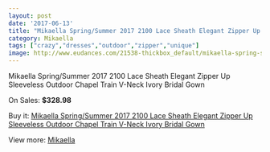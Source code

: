 ```yaml
---
layout: post
date: '2017-06-13'
title: "Mikaella Spring/Summer 2017 2100 Lace Sheath Elegant Zipper Up Sleeveless Outdoor Chapel Train V-Neck Ivory Bridal Gown"
category: Mikaella
tags: ["crazy","dresses","outdoor","zipper","unique"]
image: http://www.eudances.com/21538-thickbox_default/mikaella-spring-summer-2017-2100-lace-sheath-elegant-zipper-up-sleeveless-outdoor-chapel-train-v-neck-ivory-bridal-gown.jpg
---
```

Mikaella Spring/Summer 2017 2100 Lace Sheath Elegant Zipper Up Sleeveless Outdoor Chapel Train V-Neck Ivory Bridal Gown

On Sales: **$328.98**
<a href="https://www.eudances.com/en/mikaella/6615-mikaella-spring-summer-2017-2100-lace-sheath-elegant-zipper-up-sleeveless-outdoor-chapel-train-v-neck-ivory-bridal-gown.html"><amp-img layout="responsive" width="600" height="600" src="//www.eudances.com/21538-thickbox_default/mikaella-spring-summer-2017-2100-lace-sheath-elegant-zipper-up-sleeveless-outdoor-chapel-train-v-neck-ivory-bridal-gown.jpg" alt="Mikaella Spring/Summer 2017 2100 Lace Sheath Elegant Zipper Up Sleeveless Outdoor Chapel Train V-Neck Ivory Bridal Gown 0" /></a>
<a href="https://www.eudances.com/en/mikaella/6615-mikaella-spring-summer-2017-2100-lace-sheath-elegant-zipper-up-sleeveless-outdoor-chapel-train-v-neck-ivory-bridal-gown.html"><amp-img layout="responsive" width="600" height="600" src="//www.eudances.com/21543-thickbox_default/mikaella-spring-summer-2017-2100-lace-sheath-elegant-zipper-up-sleeveless-outdoor-chapel-train-v-neck-ivory-bridal-gown.jpg" alt="Mikaella Spring/Summer 2017 2100 Lace Sheath Elegant Zipper Up Sleeveless Outdoor Chapel Train V-Neck Ivory Bridal Gown 1" /></a>
<a href="https://www.eudances.com/en/mikaella/6615-mikaella-spring-summer-2017-2100-lace-sheath-elegant-zipper-up-sleeveless-outdoor-chapel-train-v-neck-ivory-bridal-gown.html"><amp-img layout="responsive" width="600" height="600" src="//www.eudances.com/21542-thickbox_default/mikaella-spring-summer-2017-2100-lace-sheath-elegant-zipper-up-sleeveless-outdoor-chapel-train-v-neck-ivory-bridal-gown.jpg" alt="Mikaella Spring/Summer 2017 2100 Lace Sheath Elegant Zipper Up Sleeveless Outdoor Chapel Train V-Neck Ivory Bridal Gown 2" /></a>
<a href="https://www.eudances.com/en/mikaella/6615-mikaella-spring-summer-2017-2100-lace-sheath-elegant-zipper-up-sleeveless-outdoor-chapel-train-v-neck-ivory-bridal-gown.html"><amp-img layout="responsive" width="600" height="600" src="//www.eudances.com/21541-thickbox_default/mikaella-spring-summer-2017-2100-lace-sheath-elegant-zipper-up-sleeveless-outdoor-chapel-train-v-neck-ivory-bridal-gown.jpg" alt="Mikaella Spring/Summer 2017 2100 Lace Sheath Elegant Zipper Up Sleeveless Outdoor Chapel Train V-Neck Ivory Bridal Gown 3" /></a>
<a href="https://www.eudances.com/en/mikaella/6615-mikaella-spring-summer-2017-2100-lace-sheath-elegant-zipper-up-sleeveless-outdoor-chapel-train-v-neck-ivory-bridal-gown.html"><amp-img layout="responsive" width="600" height="600" src="//www.eudances.com/21540-thickbox_default/mikaella-spring-summer-2017-2100-lace-sheath-elegant-zipper-up-sleeveless-outdoor-chapel-train-v-neck-ivory-bridal-gown.jpg" alt="Mikaella Spring/Summer 2017 2100 Lace Sheath Elegant Zipper Up Sleeveless Outdoor Chapel Train V-Neck Ivory Bridal Gown 4" /></a>
<a href="https://www.eudances.com/en/mikaella/6615-mikaella-spring-summer-2017-2100-lace-sheath-elegant-zipper-up-sleeveless-outdoor-chapel-train-v-neck-ivory-bridal-gown.html"><amp-img layout="responsive" width="600" height="600" src="//www.eudances.com/21539-thickbox_default/mikaella-spring-summer-2017-2100-lace-sheath-elegant-zipper-up-sleeveless-outdoor-chapel-train-v-neck-ivory-bridal-gown.jpg" alt="Mikaella Spring/Summer 2017 2100 Lace Sheath Elegant Zipper Up Sleeveless Outdoor Chapel Train V-Neck Ivory Bridal Gown 5" /></a>

Buy it: [Mikaella Spring/Summer 2017 2100 Lace Sheath Elegant Zipper Up Sleeveless Outdoor Chapel Train V-Neck Ivory Bridal Gown](https://www.eudances.com/en/mikaella/6615-mikaella-spring-summer-2017-2100-lace-sheath-elegant-zipper-up-sleeveless-outdoor-chapel-train-v-neck-ivory-bridal-gown.html "Mikaella Spring/Summer 2017 2100 Lace Sheath Elegant Zipper Up Sleeveless Outdoor Chapel Train V-Neck Ivory Bridal Gown")

View more: [Mikaella](https://www.eudances.com/en/106-mikaella "Mikaella")
